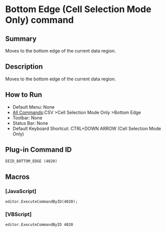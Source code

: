 # Bottom Edge (Cell Selection Mode Only) command

## Summary

Moves to the bottom edge of the current data region.

## Description

Moves to the bottom edge of the current data region.

## How to Run

- Default Menu: None
- [All Commands](../tools/all_commands):CSV \>Cell Selection Mode Only \>Bottom Edge
- Toolbar: None
- Status Bar: None
- Default Keyboard Shortcut: CTRL+DOWN ARROW (Cell Selection Mode Only)

## Plug-in Command ID

```
EEID_BOTTOM_EDGE (4020)```

## Macros

### \[JavaScript\]

```
editor.ExecuteCommandByID(4020);
```

### \[VBScript\]

```
editor.ExecuteCommandByID 4020
```
